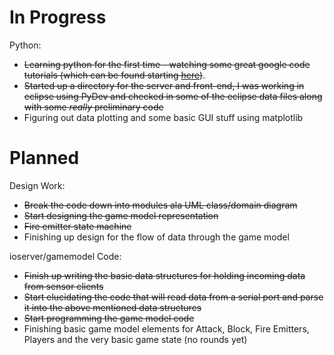 # In Progress #

Python:
  * ~~Learning python for the first time - watching some great google code tutorials (which can be found starting [here](http://www.youtube.com/watch?v=tKTZoB2Vjuk))~~.
  * ~~Started up a directory for the server and front-end, I was working in eclipse using PyDev and checked in some of the eclipse data files along with some _really_ preliminary code~~
  * Figuring out data plotting and some basic GUI stuff using matplotlib

# Planned #

Design Work:
  * ~~Break the code down into modules ala UML class/domain diagram~~
  * ~~Start designing the game model representation~~
  * ~~Fire emitter state machine~~
  * Finishing up design for the flow of data through the game model

ioserver/gamemodel Code:
  * ~~Finish up writing the basic data structures for holding incoming data from sensor clients~~
  * ~~Start elucidating the code that will read data from a serial port and parse it into the above mentioned data structures~~
  * ~~Start programming the game model code~~
  * Finishing basic game model elements for Attack, Block, Fire Emitters, Players and the very basic game state (no rounds yet)
